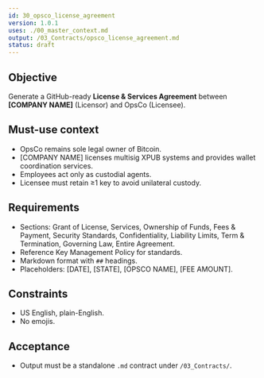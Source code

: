 ```yaml
---
id: 30_opsco_license_agreement
version: 1.0.1
uses: ./00_master_context.md
output: /03_Contracts/opsco_license_agreement.md
status: draft
---
```


## Objective
Generate a GitHub-ready **License & Services Agreement** between **[COMPANY NAME]** (Licensor) and OpsCo (Licensee).

## Must-use context
- OpsCo remains sole legal owner of Bitcoin.  
- [COMPANY NAME] licenses multisig XPUB systems and provides wallet coordination services.  
- Employees act only as custodial agents.  
- Licensee must retain ≥1 key to avoid unilateral custody.  

## Requirements
- Sections: Grant of License, Services, Ownership of Funds, Fees & Payment, Security Standards, Confidentiality, Liability Limits, Term & Termination, Governing Law, Entire Agreement.  
- Reference Key Management Policy for standards.  
- Markdown format with `##` headings.  
- Placeholders: [DATE], [STATE], [OPSCO NAME], [FEE AMOUNT].  

## Constraints
- US English, plain-English.  
- No emojis.  

## Acceptance
- Output must be a standalone `.md` contract under `/03_Contracts/`.  
